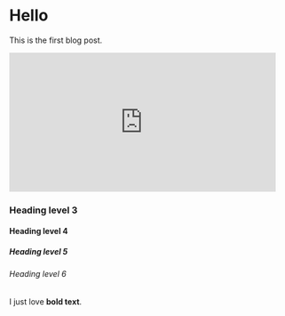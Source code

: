 # Hello

This is the first blog post.
<div style="width:480px"><iframe allow="fullscreen" frameBorder="0" height="250" src="https://giphy.com/embed/cwQCUhKible5mGrtMO/video" width="480"></iframe></div>

### Heading level 3
#### Heading level 4
##### Heading level 5
###### Heading level 6

I just love **bold text**.